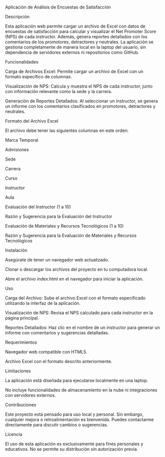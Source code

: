 Aplicación de Análisis de Encuestas de Satisfacción

Descripción

Esta aplicación web permite cargar un archivo de Excel con datos de encuestas de satisfacción para calcular y visualizar el Net Promoter Score (NPS) de cada instructor. Además, genera reportes detallados con los comentarios de los promotores, detractores y neutrales. La aplicación se gestiona completamente de manera local en la laptop del usuario, sin dependencia de servidores externos ni repositorios como GitHub.

Funcionalidades

Carga de Archivos Excel: Permite cargar un archivo de Excel con un formato específico de columnas.

Visualización de NPS: Calcula y muestra el NPS de cada instructor, junto con información relevante como la sede y la carrera.

Generación de Reportes Detallados: Al seleccionar un instructor, se genera un informe con los comentarios clasificados en promotores, detractores y neutrales.

Formato del Archivo Excel

El archivo debe tener las siguientes columnas en este orden:

Marca Temporal

Admisiones

Sede

Carrera

Curso

Instructor

Aula

Evaluación del Instructor (1 a 10)

Razón y Sugerencia para la Evaluación del Instructor

Evaluación de Materiales y Recursos Tecnológicos (1 a 10)

Razón y Sugerencia para la Evaluación de Materiales y Recursos Tecnológicos

Instalación

Asegúrate de tener un navegador web actualizado.

Clonar o descargar los archivos del proyecto en tu computadora local.

Abre el archivo index.html en el navegador para iniciar la aplicación.

Uso

Carga del Archivo: Sube el archivo Excel con el formato especificado utilizando la interfaz de la aplicación.

Visualización de NPS: Revisa el NPS calculado para cada instructor en la página principal.

Reportes Detallados: Haz clic en el nombre de un instructor para generar un informe con comentarios y sugerencias detalladas.

Requerimientos

Navegador web compatible con HTML5.

Archivo Excel con el formato descrito anteriormente.

Limitaciones

La aplicación está diseñada para ejecutarse localmente en una laptop.

No incluye funcionalidades de almacenamiento en la nube ni integraciones con servidores externos.

Contribuciones

Este proyecto está pensado para uso local y personal. Sin embargo, cualquier mejora o retroalimentación es bienvenida. Puedes contactarme directamente para discutir cambios o sugerencias.

Licencia

El uso de esta aplicación es exclusivamente para fines personales y educativos. No se permite su distribución sin autorización previa.
